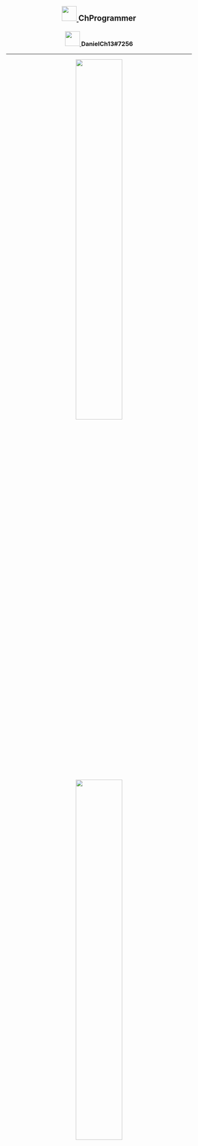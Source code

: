 <p align="center">
  <h2 align="center">
    <a href="https://github.com/ChProgrammer">
      <img width="40px" src="https://cdn3.iconfinder.com/data/icons/logos-and-brands-adobe/512/84_Dev-512.png"/>
    </a>
    ChProgrammer
  </h2>
  <h3 align="center">
    <a href="https://discord.gg/SChskaznDG">
      <img width="40px" src="https://cdn4.iconfinder.com/data/icons/logos-and-brands/512/91_Discord_logo_logos-512.png"/>
    </a>
    DanielCh13#7256
  </h3>
</p>

---

<div align="center">
  <a href="https://github.com/ChProgrammer">
    <img width="50%" src="https://github-readme-stats.vercel.app/api?username=ChProgrammer&count_private=true&show_icons=true&theme=dark" />
  </a>
</div>
<div align="center">
  <a href="https://github.com/ChProgrammer">
    <img width="50%" src="https://github-readme-stats.vercel.app/api/wakatime?username=ChProgrammer&theme=dark" />
  </a>
</div>
<div align="center">
  <a href="https://github.com/ChProgrammer">
    <img width="30%" src="https://github-readme-stats.vercel.app/api/top-langs/?username=ChProgrammer&layout=compact&theme=dark" />
  </a>
</div>
